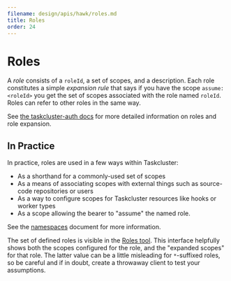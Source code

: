 ```yaml
---
filename: design/apis/hawk/roles.md
title: Roles
order: 24
---
```


# Roles

A _role_ consists of a `roleId`, a set of scopes, and a description. Each role
constitutes a simple _expansion rule_ that says if you have the scope
`assume:<roleId>` you get the set of scopes associated with the role named
`roleId`. Roles can refer to other roles in the same way.

See [the taskcluster-auth
docs](/docs/reference/platform/auth/roles) for more detailed
information on roles and role expansion.

## In Practice

In practice, roles are used in a few ways within Taskcluster:

 * As a shorthand for a commonly-used set of scopes
 * As a means of associating scopes with external things such as source-code repositories or users
 * As a way to configure scopes for Taskcluster resources like hooks or worker types
 * As a scope allowing the bearer to "assume" the named role.

See the [namespaces](/docs/manual/design/namespaces) document for more information.

The set of defined roles is visible in the [Roles
tool](http://tools.taskcluster.net/auth/roles/). This interface helpfully
shows both the scopes configured for the role, and the "expanded scopes" for
that role. The latter value can be a little misleading for `*`-suffixed
roles, so be careful and if in doubt, create a throwaway client to test your
assumptions.
